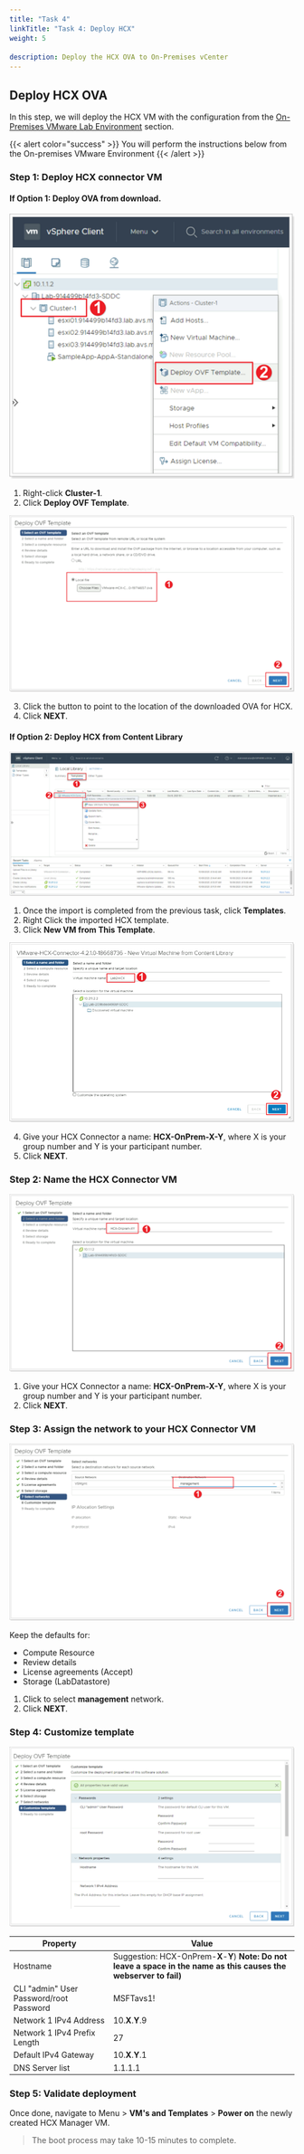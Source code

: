 ```yaml
---
title: "Task 4"
linkTitle: "Task 4: Deploy HCX"
weight: 5

description: Deploy the HCX OVA to On-Premises vCenter
---
```


## **Deploy HCX OVA**

In this step, we will deploy the HCX VM with the configuration from the [On-Premises VMware Lab Environment](/docs/#on-premises-vmware-lab-environment) section.

{{< alert color="success" >}}
You will perform the instructions below from the On-premises VMware Environment
{{< /alert >}}

### Step 1: Deploy HCX connector VM

#### **If Option 1**: Deploy OVA from download.

![Deploy OVF Template from download](Mod2Task4Pic1.png)

1. Right-click **Cluster-1**.
1. Click **Deploy OVF Template**.

![Select the OVA Template](Mod2Task4Pic2.png)

3. Click the button to point to the location of the downloaded OVA for HCX.
1. Click **NEXT**.

#### **If Option 2**: Deploy HCX from Content Library

![Create new VM from Template](Mod2Task4Pic6.png)

1. Once the import is completed from the previous task, click **Templates**.
1. Right Click the imported HCX template.
1. Click **New VM from This Template**.

![Select a Name and Folder](Mod2Task4Pic7.png)

4. Give your HCX Connector a name: **HCX-OnPrem-X-Y**, where X is your group number and Y is your participant number.
1. Click **NEXT**.

### Step 2: Name the HCX Connector VM

![Name the HCX Connector VM](Mod2Task4Pic3.png)

1. Give your HCX Connector a name: **HCX-OnPrem-X-Y**, where X is your group number and Y is your participant number.
2. Click **NEXT**.

### Step 3: Assign the network to your HCX Connector VM

![Assign the network to your HCX Connector VM](Mod2Task4Pic4.png)

Keep the defaults for:
- Compute Resource
- Review details
- License agreements (Accept)
- Storage (LabDatastore)

1. Click to select **management** network.
2. Click **NEXT**.

### Step 4: Customize template

![Customize template](Mod2Task4Pic5.png)

| **Property**                            | **Value**                                                                                                              |
|-----------------------------------------|------------------------------------------------------------------------------------------------------------------------|
| Hostname                                | Suggestion: HCX-OnPrem-**X**-**Y**) **Note: Do not leave a space in the name as this causes the webserver to fail)** |
| CLI "admin" User Password/root Password | MSFTavs1!                                                                                                           |
| Network 1 IPv4 Address                  | 10.**X**.**Y**.9                                                                                                         |
| Network 1 IPv4 Prefix Length            | 27                                                                                                                     |
| Default IPv4 Gateway                    | 10.**X**.**Y**.1                                                                                                         |
| DNS Server list                         | 1.1.1.1                                                                                                                |

### Step 5: Validate deployment

Once done, navigate to Menu \> **VM's and Templates** \> **Power on** the newly created HCX Manager VM. 

> The boot process may take 10-15 minutes to complete.
